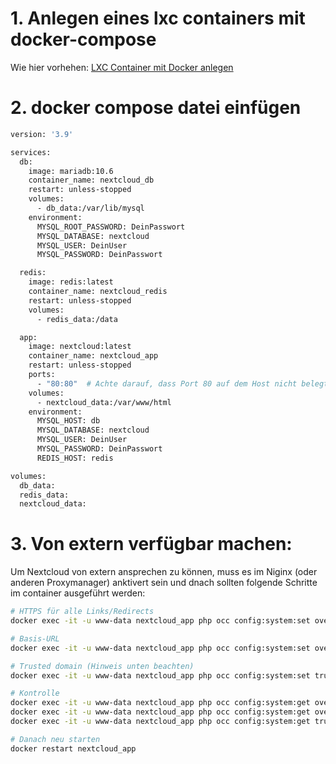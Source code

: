 # 1. Anlegen eines lxc containers mit docker-compose
Wie hier vorhehen: [LXC Container mit Docker anlegen](https://github.com/BenAhrdt/SmartHome/blob/main/Proxmox/Docker/LXC%20Container%20mit%20Docker%20anlegen.md)

# 2. docker compose datei einfügen

```bash
version: '3.9'

services:
  db:
    image: mariadb:10.6
    container_name: nextcloud_db
    restart: unless-stopped
    volumes:
      - db_data:/var/lib/mysql
    environment:
      MYSQL_ROOT_PASSWORD: DeinPasswort
      MYSQL_DATABASE: nextcloud
      MYSQL_USER: DeinUser
      MYSQL_PASSWORD: DeinPasswort

  redis:
    image: redis:latest
    container_name: nextcloud_redis
    restart: unless-stopped
    volumes:
      - redis_data:/data

  app:
    image: nextcloud:latest
    container_name: nextcloud_app
    restart: unless-stopped
    ports:
      - "80:80"  # Achte darauf, dass Port 80 auf dem Host nicht belegt ist
    volumes:
      - nextcloud_data:/var/www/html
    environment:
      MYSQL_HOST: db
      MYSQL_DATABASE: nextcloud
      MYSQL_USER: DeinUser
      MYSQL_PASSWORD: DeinPasswort
      REDIS_HOST: redis

volumes:
  db_data:
  redis_data:
  nextcloud_data:
```

# 3. Von extern verfügbar machen:
Um Nextcloud von extern ansprechen zu können, muss es im Niginx (oder anderen Proxymanager) anktivert sein und dnach sollten folgende Schritte im container ausgeführt werden:

```bash
# HTTPS für alle Links/Redirects
docker exec -it -u www-data nextcloud_app php occ config:system:set overwriteprotocol --value=https

# Basis-URL
docker exec -it -u www-data nextcloud_app php occ config:system:set overwrite.cli.url --value="https://Deine.Subdomain.xy"

# Trusted domain (Hinweis unten beachten)
docker exec -it -u www-data nextcloud_app php occ config:system:set trusted_domains 0 --value="Deine.Subdomain.xy"

# Kontrolle
docker exec -it -u www-data nextcloud_app php occ config:system:get overwriteprotocol
docker exec -it -u www-data nextcloud_app php occ config:system:get overwrite.cli.url
docker exec -it -u www-data nextcloud_app php occ config:system:get trusted_domains

# Danach neu starten
docker restart nextcloud_app

```
